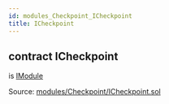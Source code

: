 ```yaml
---
id: modules_Checkpoint_ICheckpoint
title: ICheckpoint
---
```


<div class="contract-doc"><div class="contract"><h2 class="contract-header"><span class="contract-kind">contract</span> ICheckpoint</h2><p class="base-contracts"><span>is</span> <a href="interfaces_IModule.html">IModule</a></p><div class="source">Source: <a href="git+https://github.com/PolymathNetwork/polymath-core/blob/v1.1.0/contracts/modules/Checkpoint/ICheckpoint.sol" target="_blank">modules/Checkpoint/ICheckpoint.sol</a></div></div></div>

